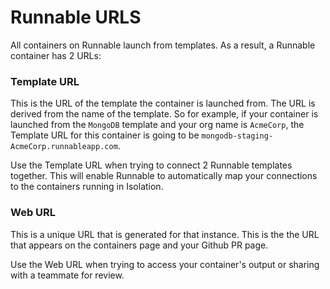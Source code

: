 Runnable URLS
=============


All containers on Runnable launch from templates. As a result, a Runnable container has 2 URLs: 

### Template URL

This is the URL of the template the container is launched from. The URL is derived from the name of the template. So for example, if your container is launched from the ```MongoDB``` template and your org name is ```AcmeCorp```, the Template URL for this container is going to be ```mongodb-staging-AcmeCorp.runnableapp.com```.

Use the Template URL when trying to connect 2 Runnable templates together. This will enable Runnable to automatically map your connections to the containers running in Isolation.

### Web URL

This is a unique URL that is generated for that instance. This is the the URL that appears on the containers page and your Github PR page.

Use the Web URL when trying to access your container's output or sharing with a teammate for review.



